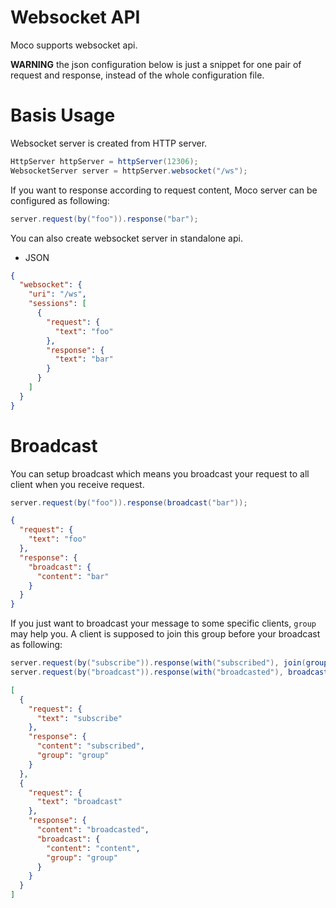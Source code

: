 # Websocket API

Moco supports websocket api.

**WARNING** the json configuration below is just a snippet for one pair of request and response, instead of the whole configuration file.

# Basis Usage

Websocket server is created from HTTP server.

```java
HttpServer httpServer = httpServer(12306);
WebsocketServer server = httpServer.websocket("/ws");
```

If you want to response according to request content, Moco server can be configured as following:

```java
server.request(by("foo")).response("bar");
```

You can also create websocket server in standalone api.

* JSON

```json
{
  "websocket": {
    "uri": "/ws",
    "sessions": [
      {
        "request": {
          "text": "foo"
        },
        "response": {
          "text": "bar"
        }
      }
    ]
  }
}
```

# Broadcast

You can setup broadcast which means you broadcast your request to all client when you receive request. 

```java
server.request(by("foo")).response(broadcast("bar"));
```

```json
{
  "request": {
    "text": "foo"
  },
  "response": {
    "broadcast": {
      "content": "bar"
    }
  }
}
```

If you just want to broadcast your message to some specific clients, `group` may help you. A client is supposed to join this group before your broadcast as following: 

```java
server.request(by("subscribe")).response(with("subscribed"), join(group("group")));
server.request(by("broadcast")).response(with("broadcasted"), broadcast("content", group("group")));
```

```json
[
  {
    "request": {
      "text": "subscribe"
    },
    "response": {
      "content": "subscribed",
      "group": "group"
    }
  },
  {
    "request": {
      "text": "broadcast"
    },
    "response": {
      "content": "broadcasted",
      "broadcast": {
        "content": "content",
        "group": "group"
      }
    }
  }
]
```
